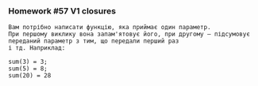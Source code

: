 ### Homework #57 V1 closures

    Вам потрібно написати функцію, яка приймає один параметр. 
    При першому виклику вона запам'ятовує його, при другому — підсумовує переданий параметр з тим, що передали перший раз
    і тд. Наприклад:
    
    sum(3) = 3;
    sum(5) = 8;
    sum(20) = 28
